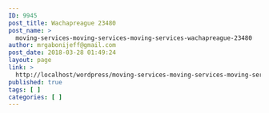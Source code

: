 ```yaml
---
ID: 9945
post_title: Wachapreague 23480
post_name: >
  moving-services-moving-services-moving-services-wachapreague-23480
author: mrgabonijeff@gmail.com
post_date: 2018-03-28 01:49:24
layout: page
link: >
  http://localhost/wordpress/moving-services-moving-services-moving-services-wachapreague-23480/
published: true
tags: [ ]
categories: [ ]
---
```

